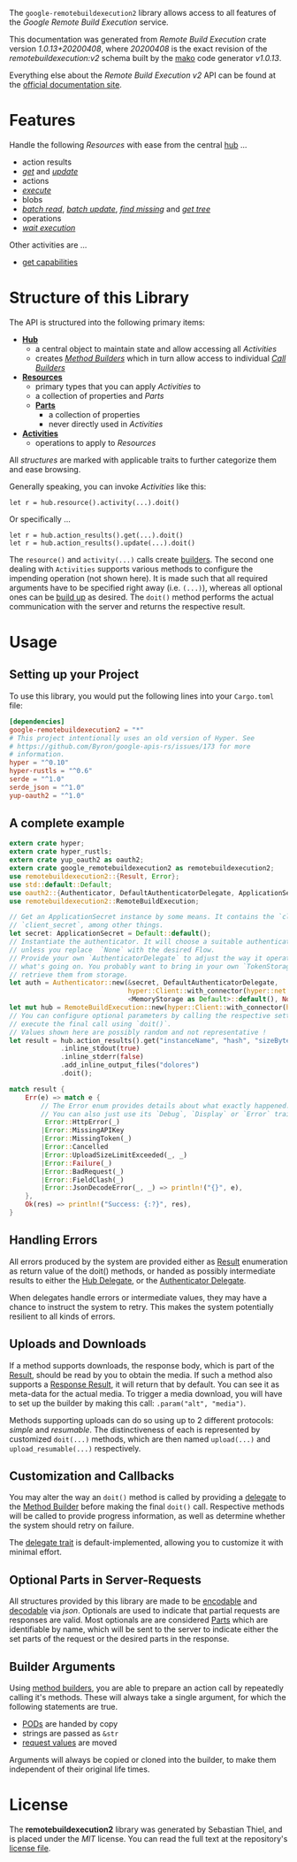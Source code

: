 <!---
DO NOT EDIT !
This file was generated automatically from 'src/mako/api/README.md.mako'
DO NOT EDIT !
-->
The `google-remotebuildexecution2` library allows access to all features of the *Google Remote Build Execution* service.

This documentation was generated from *Remote Build Execution* crate version *1.0.13+20200408*, where *20200408* is the exact revision of the *remotebuildexecution:v2* schema built by the [mako](http://www.makotemplates.org/) code generator *v1.0.13*.

Everything else about the *Remote Build Execution* *v2* API can be found at the
[official documentation site](https://cloud.google.com/remote-build-execution/docs/).
# Features

Handle the following *Resources* with ease from the central [hub](https://docs.rs/google-remotebuildexecution2/1.0.13+20200408/google_remotebuildexecution2/struct.RemoteBuildExecution.html) ... 

* action results
 * [*get*](https://docs.rs/google-remotebuildexecution2/1.0.13+20200408/google_remotebuildexecution2/struct.ActionResultGetCall.html) and [*update*](https://docs.rs/google-remotebuildexecution2/1.0.13+20200408/google_remotebuildexecution2/struct.ActionResultUpdateCall.html)
* actions
 * [*execute*](https://docs.rs/google-remotebuildexecution2/1.0.13+20200408/google_remotebuildexecution2/struct.ActionExecuteCall.html)
* blobs
 * [*batch read*](https://docs.rs/google-remotebuildexecution2/1.0.13+20200408/google_remotebuildexecution2/struct.BlobBatchReadCall.html), [*batch update*](https://docs.rs/google-remotebuildexecution2/1.0.13+20200408/google_remotebuildexecution2/struct.BlobBatchUpdateCall.html), [*find missing*](https://docs.rs/google-remotebuildexecution2/1.0.13+20200408/google_remotebuildexecution2/struct.BlobFindMissingCall.html) and [*get tree*](https://docs.rs/google-remotebuildexecution2/1.0.13+20200408/google_remotebuildexecution2/struct.BlobGetTreeCall.html)
* operations
 * [*wait execution*](https://docs.rs/google-remotebuildexecution2/1.0.13+20200408/google_remotebuildexecution2/struct.OperationWaitExecutionCall.html)

Other activities are ...

* [get capabilities](https://docs.rs/google-remotebuildexecution2/1.0.13+20200408/google_remotebuildexecution2/struct.MethodGetCapabilityCall.html)



# Structure of this Library

The API is structured into the following primary items:

* **[Hub](https://docs.rs/google-remotebuildexecution2/1.0.13+20200408/google_remotebuildexecution2/struct.RemoteBuildExecution.html)**
    * a central object to maintain state and allow accessing all *Activities*
    * creates [*Method Builders*](https://docs.rs/google-remotebuildexecution2/1.0.13+20200408/google_remotebuildexecution2/trait.MethodsBuilder.html) which in turn
      allow access to individual [*Call Builders*](https://docs.rs/google-remotebuildexecution2/1.0.13+20200408/google_remotebuildexecution2/trait.CallBuilder.html)
* **[Resources](https://docs.rs/google-remotebuildexecution2/1.0.13+20200408/google_remotebuildexecution2/trait.Resource.html)**
    * primary types that you can apply *Activities* to
    * a collection of properties and *Parts*
    * **[Parts](https://docs.rs/google-remotebuildexecution2/1.0.13+20200408/google_remotebuildexecution2/trait.Part.html)**
        * a collection of properties
        * never directly used in *Activities*
* **[Activities](https://docs.rs/google-remotebuildexecution2/1.0.13+20200408/google_remotebuildexecution2/trait.CallBuilder.html)**
    * operations to apply to *Resources*

All *structures* are marked with applicable traits to further categorize them and ease browsing.

Generally speaking, you can invoke *Activities* like this:

```Rust,ignore
let r = hub.resource().activity(...).doit()
```

Or specifically ...

```ignore
let r = hub.action_results().get(...).doit()
let r = hub.action_results().update(...).doit()
```

The `resource()` and `activity(...)` calls create [builders][builder-pattern]. The second one dealing with `Activities` 
supports various methods to configure the impending operation (not shown here). It is made such that all required arguments have to be 
specified right away (i.e. `(...)`), whereas all optional ones can be [build up][builder-pattern] as desired.
The `doit()` method performs the actual communication with the server and returns the respective result.

# Usage

## Setting up your Project

To use this library, you would put the following lines into your `Cargo.toml` file:

```toml
[dependencies]
google-remotebuildexecution2 = "*"
# This project intentionally uses an old version of Hyper. See
# https://github.com/Byron/google-apis-rs/issues/173 for more
# information.
hyper = "^0.10"
hyper-rustls = "^0.6"
serde = "^1.0"
serde_json = "^1.0"
yup-oauth2 = "^1.0"
```

## A complete example

```Rust
extern crate hyper;
extern crate hyper_rustls;
extern crate yup_oauth2 as oauth2;
extern crate google_remotebuildexecution2 as remotebuildexecution2;
use remotebuildexecution2::{Result, Error};
use std::default::Default;
use oauth2::{Authenticator, DefaultAuthenticatorDelegate, ApplicationSecret, MemoryStorage};
use remotebuildexecution2::RemoteBuildExecution;

// Get an ApplicationSecret instance by some means. It contains the `client_id` and 
// `client_secret`, among other things.
let secret: ApplicationSecret = Default::default();
// Instantiate the authenticator. It will choose a suitable authentication flow for you, 
// unless you replace  `None` with the desired Flow.
// Provide your own `AuthenticatorDelegate` to adjust the way it operates and get feedback about 
// what's going on. You probably want to bring in your own `TokenStorage` to persist tokens and
// retrieve them from storage.
let auth = Authenticator::new(&secret, DefaultAuthenticatorDelegate,
                              hyper::Client::with_connector(hyper::net::HttpsConnector::new(hyper_rustls::TlsClient::new())),
                              <MemoryStorage as Default>::default(), None);
let mut hub = RemoteBuildExecution::new(hyper::Client::with_connector(hyper::net::HttpsConnector::new(hyper_rustls::TlsClient::new())), auth);
// You can configure optional parameters by calling the respective setters at will, and
// execute the final call using `doit()`.
// Values shown here are possibly random and not representative !
let result = hub.action_results().get("instanceName", "hash", "sizeBytes")
             .inline_stdout(true)
             .inline_stderr(false)
             .add_inline_output_files("dolores")
             .doit();

match result {
    Err(e) => match e {
        // The Error enum provides details about what exactly happened.
        // You can also just use its `Debug`, `Display` or `Error` traits
         Error::HttpError(_)
        |Error::MissingAPIKey
        |Error::MissingToken(_)
        |Error::Cancelled
        |Error::UploadSizeLimitExceeded(_, _)
        |Error::Failure(_)
        |Error::BadRequest(_)
        |Error::FieldClash(_)
        |Error::JsonDecodeError(_, _) => println!("{}", e),
    },
    Ok(res) => println!("Success: {:?}", res),
}

```
## Handling Errors

All errors produced by the system are provided either as [Result](https://docs.rs/google-remotebuildexecution2/1.0.13+20200408/google_remotebuildexecution2/enum.Result.html) enumeration as return value of 
the doit() methods, or handed as possibly intermediate results to either the 
[Hub Delegate](https://docs.rs/google-remotebuildexecution2/1.0.13+20200408/google_remotebuildexecution2/trait.Delegate.html), or the [Authenticator Delegate](https://docs.rs/yup-oauth2/*/yup_oauth2/trait.AuthenticatorDelegate.html).

When delegates handle errors or intermediate values, they may have a chance to instruct the system to retry. This 
makes the system potentially resilient to all kinds of errors.

## Uploads and Downloads
If a method supports downloads, the response body, which is part of the [Result](https://docs.rs/google-remotebuildexecution2/1.0.13+20200408/google_remotebuildexecution2/enum.Result.html), should be
read by you to obtain the media.
If such a method also supports a [Response Result](https://docs.rs/google-remotebuildexecution2/1.0.13+20200408/google_remotebuildexecution2/trait.ResponseResult.html), it will return that by default.
You can see it as meta-data for the actual media. To trigger a media download, you will have to set up the builder by making
this call: `.param("alt", "media")`.

Methods supporting uploads can do so using up to 2 different protocols: 
*simple* and *resumable*. The distinctiveness of each is represented by customized 
`doit(...)` methods, which are then named `upload(...)` and `upload_resumable(...)` respectively.

## Customization and Callbacks

You may alter the way an `doit()` method is called by providing a [delegate](https://docs.rs/google-remotebuildexecution2/1.0.13+20200408/google_remotebuildexecution2/trait.Delegate.html) to the 
[Method Builder](https://docs.rs/google-remotebuildexecution2/1.0.13+20200408/google_remotebuildexecution2/trait.CallBuilder.html) before making the final `doit()` call. 
Respective methods will be called to provide progress information, as well as determine whether the system should 
retry on failure.

The [delegate trait](https://docs.rs/google-remotebuildexecution2/1.0.13+20200408/google_remotebuildexecution2/trait.Delegate.html) is default-implemented, allowing you to customize it with minimal effort.

## Optional Parts in Server-Requests

All structures provided by this library are made to be [encodable](https://docs.rs/google-remotebuildexecution2/1.0.13+20200408/google_remotebuildexecution2/trait.RequestValue.html) and 
[decodable](https://docs.rs/google-remotebuildexecution2/1.0.13+20200408/google_remotebuildexecution2/trait.ResponseResult.html) via *json*. Optionals are used to indicate that partial requests are responses 
are valid.
Most optionals are are considered [Parts](https://docs.rs/google-remotebuildexecution2/1.0.13+20200408/google_remotebuildexecution2/trait.Part.html) which are identifiable by name, which will be sent to 
the server to indicate either the set parts of the request or the desired parts in the response.

## Builder Arguments

Using [method builders](https://docs.rs/google-remotebuildexecution2/1.0.13+20200408/google_remotebuildexecution2/trait.CallBuilder.html), you are able to prepare an action call by repeatedly calling it's methods.
These will always take a single argument, for which the following statements are true.

* [PODs][wiki-pod] are handed by copy
* strings are passed as `&str`
* [request values](https://docs.rs/google-remotebuildexecution2/1.0.13+20200408/google_remotebuildexecution2/trait.RequestValue.html) are moved

Arguments will always be copied or cloned into the builder, to make them independent of their original life times.

[wiki-pod]: http://en.wikipedia.org/wiki/Plain_old_data_structure
[builder-pattern]: http://en.wikipedia.org/wiki/Builder_pattern
[google-go-api]: https://github.com/google/google-api-go-client

# License
The **remotebuildexecution2** library was generated by Sebastian Thiel, and is placed 
under the *MIT* license.
You can read the full text at the repository's [license file][repo-license].

[repo-license]: https://github.com/Byron/google-apis-rsblob/master/LICENSE.md
